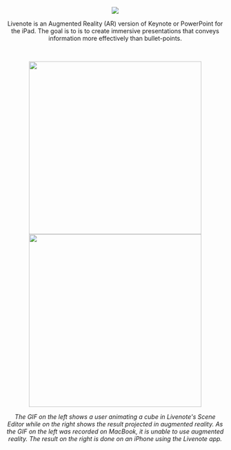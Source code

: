 <p align="center">
  <img src="https://github.com/trevinwisaksana/Livenote/blob/master/Screenshots/livenoteBanner.jpg">
</p>

<p align="center">
  Livenote is an Augmented Reality (AR) version of Keynote or PowerPoint for the iPad. The goal is to is to create immersive presentations that conveys information more effectively than bullet-points.
</p>

<br/>

<p align="center">
  <img src="https://github.com/trevinwisaksana/Livenote/blob/master/Screenshots/Livenote%20Demo.gif" width="400"/>
  <img src="https://github.com/trevinwisaksana/Livenote/blob/master/Screenshots/Livenote%20AR%20Demo.gif" width="400"/>
</p>


<p align="center">
  <em>The GIF on the left shows a user animating a cube in Livenote's Scene Editor while on the right shows the result projected in augmented reality. As the GIF on the left was recorded on MacBook, it is unable to use augmented reality. The result on the right is done on an iPhone using the Livenote app.</em>
</p>
